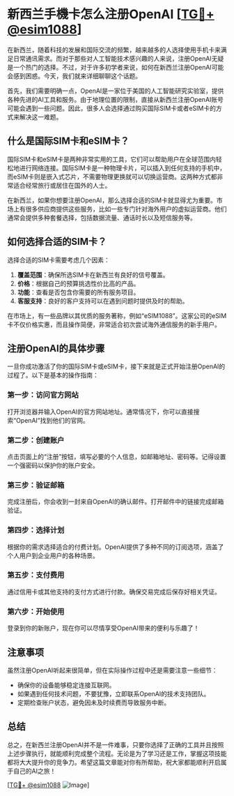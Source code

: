 # 新西兰手機卡怎么注册OpenAI [[TG💪+ @esim1088](https://t.me/s/esim1088)]

在新西兰，随着科技的发展和国际交流的频繁，越来越多的人选择使用手机卡来满足日常通讯需求。而对于那些对人工智能技术感兴趣的人来说，注册OpenAI无疑是一个热门的选择。不过，对于许多初学者来说，如何在新西兰注册OpenAI可能会感到困惑。今天，我们就来详细聊聊这个话题。

首先，我们需要明确一点，OpenAI是一家位于美国的人工智能研究实验室，提供各种先进的AI工具和服务。由于地理位置的限制，直接从新西兰注册OpenAI账号可能会遇到一些问题。因此，很多人会选择通过购买国际SIM卡或者eSIM卡的方式来解决这一难题。

## 什么是国际SIM卡和eSIM卡？

国际SIM卡和eSIM卡是两种非常实用的工具，它们可以帮助用户在全球范围内轻松地进行网络连接。国际SIM卡是一种物理卡片，可以插入到任何支持的手机中，而eSIM卡则是嵌入式芯片，不需要物理更换就可以切换运营商。这两种方式都非常适合经常旅行或居住在国外的人士。

在新西兰，如果你想要注册OpenAI，那么选择合适的SIM卡就显得尤为重要。市场上有很多供应商提供这些服务，比如一些专门针对海外用户的虚拟运营商。他们通常会提供多种套餐选择，包括数据流量、通话时长以及短信服务等。

## 如何选择合适的SIM卡？

选择合适的SIM卡需要考虑几个因素：

1. **覆盖范围**：确保所选SIM卡在新西兰有良好的信号覆盖。
2. **价格**：根据自己的预算挑选性价比高的产品。
3. **功能**：查看是否包含你需要的所有服务项目。
4. **客服支持**：良好的客户支持可以在遇到问题时提供及时的帮助。

在市场上，有一些品牌以其优质的服务著称，例如“eSIM1088”。这家公司的eSIM卡不仅价格实惠，而且操作简便，非常适合初次尝试海外通信服务的新手用户。

## 注册OpenAI的具体步骤

一旦你成功激活了你的国际SIM卡或eSIM卡，接下来就是正式开始注册OpenAI的过程了。以下是基本的操作指南：

### 第一步：访问官方网站
打开浏览器并输入OpenAI的官方网站地址。通常情况下，你可以直接搜索“OpenAI”找到他们的官网。

### 第二步：创建账户
点击页面上的“注册”按钮，填写必要的个人信息，如邮箱地址、密码等。记得设置一个强密码以保护你的账户安全。

### 第三步：验证邮箱
完成注册后，你会收到一封来自OpenAI的确认邮件。打开邮件中的链接完成邮箱验证。

### 第四步：选择计划
根据你的需求选择适合的付费计划。OpenAI提供了多种不同的订阅选项，涵盖了个人用户到企业用户的各种场景。

### 第五步：支付费用
通过信用卡或其他支持的支付方式进行付款。确保交易完成后保存好相关凭证。

### 第六步：开始使用
登录到你的新账户，现在你可以尽情享受OpenAI带来的便利与乐趣了！

## 注意事项

虽然注册OpenAI听起来很简单，但在实际操作过程中还是需要注意一些细节：

- 确保你的设备能够稳定连接互联网。
- 如果遇到任何技术问题，不要犹豫，立即联系OpenAI的技术支持团队。
- 定期检查账户状态，避免因未及时续费而导致服务中断。

## 总结

总之，在新西兰注册OpenAI并不是一件难事，只要你选择了正确的工具并且按照上述步骤执行，就能顺利完成整个流程。无论是为了学习还是工作，掌握这项技能都将大大提升你的竞争力。希望这篇文章能对你有所帮助，祝大家都能顺利开启属于自己的AI之旅！

[[TG💪+ @esim1088](https://t.me/s/esim1088) ![Image](https://i.postimg.cc/4NQfJmqS/Snipaste-2025-05-13-00-14-12.png)]